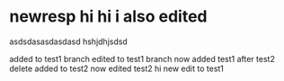 # newresp hi   hi i also edited
asdsdasasdasdasd hshjdhjsdsd

added to test1 branch edited to test1 branch
now added test1 after test2 delete
added to test2 now edited test2
hi new edit to test1
